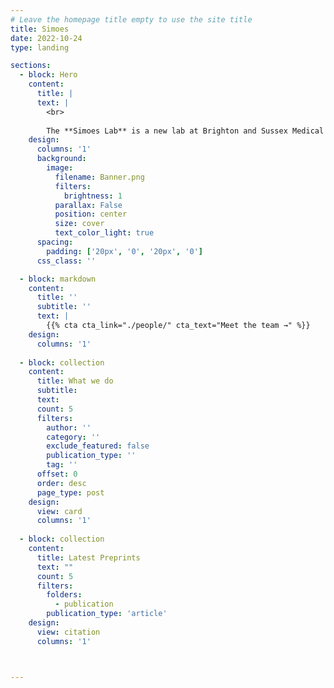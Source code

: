 ```yaml
---
# Leave the homepage title empty to use the site title
title: Simoes 
date: 2022-10-24
type: landing

sections:
  - block: Hero
    content:
      title: |
      text: |
        <br>
        
        The **Simoes Lab** is a new lab at Brighton and Sussex Medical School focusing on the interactions between cancer cells and their microenvironment.
    design:
      columns: '1'
      background:
        image: 
          filename: Banner.png
          filters:
            brightness: 1
          parallax: False
          position: center
          size: cover
          text_color_light: true
      spacing:
        padding: ['20px', '0', '20px', '0']
      css_class: ''

  - block: markdown
    content:
      title: ''
      subtitle: ''
      text: |
        {{% cta cta_link="./people/" cta_text="Meet the team →" %}}
    design:
      columns: '1'
  
  - block: collection
    content:
      title: What we do
      subtitle:
      text:
      count: 5
      filters:
        author: ''
        category: ''
        exclude_featured: false
        publication_type: ''
        tag: ''
      offset: 0
      order: desc
      page_type: post
    design:
      view: card
      columns: '1'
  
  - block: collection
    content:
      title: Latest Preprints
      text: ""
      count: 5
      filters:
        folders:
          - publication
        publication_type: 'article'
    design:
      view: citation
      columns: '1'



---
```

